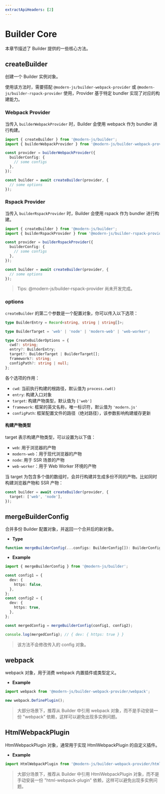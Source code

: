 ```yaml
---
extractApiHeaders: [2]
---
```


# Builder Core

本章节描述了 Builder 提供的一些核心方法。

## createBuilder

创建一个 Builder 实例对象。

使用该方法时，需要搭配 `@modern-js/builder-webpack-provider` 或 `@modern-js/builder-rspack-provider` 使用，Provider 基于特定 bundler 实现了对应的构建能力。

### Webpack Provider

当传入 `builderWebpackProvider` 时，Builder 会使用 webpack 作为 bundler 进行构建。

```ts
import { createBuilder } from '@modern-js/builder';
import { builderWebpackProvider } from '@modern-js/builder-webpack-provider';

const provider = builderWebpackProvider({
  builderConfig: {
    // some configs
  },
});

const builder = await createBuilder(provider, {
  // some options
});
```

### Rspack Provider

当传入 `builderRspackProvider` 时，Builder 会使用 rspack 作为 bundler 进行构建。

```ts
import { createBuilder } from '@modern-js/builder';
import { builderRspackProvider } from '@modern-js/builder-rspack-provider';

const provider = builderRspackProvider({
  builderConfig: {
    // some configs
  },
});

const builder = await createBuilder(provider, {
  // some options
});
```

> Tips: @modern-js/builder-rspack-provider 尚未开发完成。

### options

`createBuilder` 的第二个参数是一个配置对象，你可以传入以下选项：

```ts
type BuilderEntry = Record<string, string | string[]>;

type BuilderTarget = 'web' | 'node' | 'modern-web' | 'web-worker';

type CreateBuilderOptions = {
  cwd?: string;
  entry?: BuilderEntry;
  target?: BuilderTarget | BuilderTarget[];
  framework?: string;
  configPath?: string | null;
};
```

各个选项的作用：

- `cwd`: 当前执行构建的根路径，默认值为 `process.cwd()`
- `entry`: 构建入口对象
- `target`: 构建产物类型，默认值为 `['web']`
- `framework`: 框架的英文名称，唯一标识符，默认值为 `'modern.js'`
- `configPath`: 框架配置文件的路径（绝对路径），该参数影响构建缓存更新

#### 构建产物类型

target 表示构建产物类型，可以设置为以下值：

- `web`: 用于浏览器的产物
- `modern-web`：用于现代浏览器的产物
- `node`: 用于 SSR 场景的产物
- `web-worker`：用于 Web Worker 环境的产物

当 target 为包含多个值的数组时，会并行构建并生成多份不同的产物。比如同时构建浏览器产物和 SSR 产物：

```ts
const builder = await createBuilder(provider, {
  target: ['web', 'node'],
});
```

## mergeBuilderConfig

合并多份 Builder 配置对象，并返回一个合并后的新对象。

- **Type**

```ts
function mergeBuilderConfig(...configs: BuilderConfig[]): BuilderConfig;
```

- **Example**

```ts
import { mergeBuilderConfig } from '@modern-js/builder';

const config1 = {
  dev: {
    https: false,
  },
};
const config2 = {
  dev: {
    https: true,
  },
};

const mergedConfig = mergeBuilderConfig(config1, config2);

console.log(mergedConfig); // { dev: { https: true } }
```

> 该方法不会修改传入的 config 对象。

## webpack

webpack 对象，用于消费 webpack 内置插件或类型定义。

- **Example**

```ts
import webpack from '@modern-js/builder-webpack-provider/webpack';

new webpack.DefinePlugin();
```

> 大部分场景下，推荐从 Builder 中引用 webpack 对象，而不是手动安装一份 "webpack" 依赖，这样可以避免出现多实例问题。

## HtmlWebpackPlugin

HtmlWebpackPlugin 对象，通常用于实现 HtmlWebpackPlugin 的自定义插件。

- **Example**

```ts
import HtmlWebpackPlugin from '@modern-js/builder-webpack-provider/html-webpack-plugin';
```

> 大部分场景下，推荐从 Builder 中引用 HtmlWebpackPlugin 对象，而不是手动安装一份 "html-webpack-plugin" 依赖，这样可以避免出现多实例问题。
